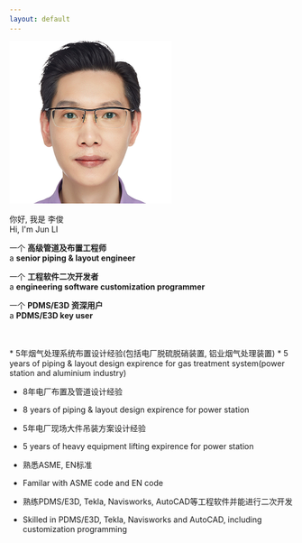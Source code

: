 ```yaml
---
layout: default
---
```


<div class="row align-items-center">
  <div class="col-4">
    <div class="image"><img src="/media/profile.png" alt=""></div>

  </div>
  <div class="col-6">
    <div class="designation">
        <div class="typing-title">
            <p>
              <div>你好, 我是 李俊</div>
              <div>Hi, I'm Jun LI</div>
            </p>
            <p>
              <div>一个 <strong>高级管道及布置工程师</strong></div>
              <div>a <strong>senior piping & layout engineer</strong></div>
            </p>
            <p>
              <div>一个 <strong>工程软件二次开发者</strong></div>
              <div>a <strong>engineering software customization programmer</strong></div>
            </p>
            <p>
              <div>一个 <strong>PDMS/E3D 资深用户</strong></div>
              <div>a <strong>PDMS/E3D key user</strong></div>
            </p>
        </div>
        <span class="typed-title"></span>
    </div>
  </div>
</div>

<br>
<br>
*   5年烟气处理系统布置设计经验(包括电厂脱硫脱硝装置, 铝业烟气处理装置)
*   5 years of piping & layout design expirence for gas treatment system(power station and aluminium industry)

*   8年电厂布置及管道设计经验
*   8 years of piping & layout design expirence for power station

*   5年电厂现场大件吊装方案设计经验
*   5 years of heavy equipment lifting expirence for power station

*   熟悉ASME, EN标准
*   Familar with ASME code and EN code

*   熟练PDMS/E3D, Tekla, Navisworks, AutoCAD等工程软件并能进行二次开发
*   Skilled in PDMS/E3D, Tekla, Navisworks and AutoCAD, including customization programming
